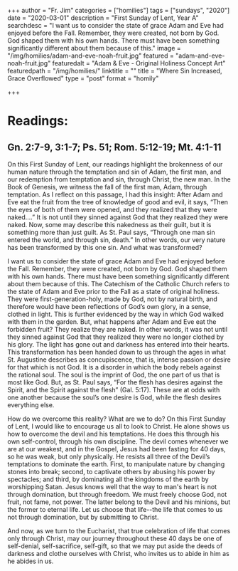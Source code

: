+++
author = "Fr. Jim"
categories = ["homilies"]
tags = ["sundays", "2020"]
date = "2020-03-01"
description = "First Sunday of Lent, Year A"
searchdesc = "I want us to consider the state of grace Adam and Eve had enjoyed before the Fall. Remember, they were created, not born by God. God shaped them with his own hands. There must have been something significantly different about them because of this."
image = "/img/homilies/adam-and-eve-noah-fruit.jpg"
featured = "adam-and-eve-noah-fruit.jpg"
featuredalt = "Adam & Eve - Original Holiness Concept Art"
featuredpath = "/img/homilies/"
linktitle = ""
title = "Where Sin Increased, Grace Overflowed"
type = "post"
format = "homily"

+++

# Readings:
## Gn. 2:7-9, 3:1-7; Ps. 51; Rom. 5:12-19; Mt. 4:1-11

On this First Sunday of Lent, our readings highlight the brokenness of our human nature through the temptation and sin of Adam, the first man, and our redemption from temptation and sin, through Christ, the new man. In the Book of Genesis, we witness the fall of the first man, Adam, through temptation. As I reflect on this passage, I had this insight: After Adam and Eve eat the fruit from the tree of knowledge of good and evil, it says, “Then the eyes of both of them were opened, and they realized that they were naked….” It is not until they sinned against God that they realized they were naked. Now, some may describe this nakedness as their guilt, but it is something more than just guilt. As St. Paul says, “Through one man sin entered the world, and through sin, death.” In other words, our very nature has been transformed by this one sin. And what was transformed?  

I want us to consider the state of grace Adam and Eve had enjoyed before the Fall. Remember, they were created, not born by God. God shaped them with his own hands. There must have been something significantly different about them because of this. The Catechism of the Catholic Church refers to the state of Adam and Eve prior to the Fall as a state of original holiness. They were first-generation-holy, made by God, not by natural birth, and therefore would have been reflections of God’s own glory, in a sense, clothed in light. This is further evidenced by the way in which God walked with them in the garden. But, what happens after Adam and Eve eat the forbidden fruit? They realize they are naked. In other words, it was not until they sinned against God that they realized they were no longer clothed by his glory. The light has gone out and darkness has entered into their hearts. This transformation has been handed down to us through the ages in what St. Augustine describes as concupiscence, that is, intense passion or desire for that which is not God. It is a disorder in which the body rebels against the rational soul. The soul is the imprint of God, the one part of us that is most like God. But, as St. Paul says, “For the flesh has desires against the Spirit, and the Spirit against the flesh” (Gal. 5:17). These are at odds with one another because the soul’s one desire is God, while the flesh desires everything else.  

How do we overcome this reality? What are we to do? On this First Sunday of Lent, I would like to encourage us all to look to Christ. He alone shows us how to overcome the devil and his temptations. He does this through his own self-control, through his own discipline. The devil comes whenever we are at our weakest, and in the Gospel, Jesus had been fasting for 40 days, so he was weak, but only physically. He resists all three of the Devil’s temptations to dominate the earth. First, to manipulate nature by changing stones into break; second, to captivate others by abusing his power by spectacles; and third, by dominating all the kingdoms of the earth by worshipping Satan. Jesus knows well that the way to man's heart is not through domination, but through freedom. We must freely choose God, not fruit, not fame, not power. The latter belong to the Devil and his minions, but the former to eternal life. Let us choose that life--the life that comes to us not through domination, but by submitting to Christ.  

And now, as we turn to the Eucharist, that true celebration of life that comes only through Christ, may our journey throughout these 40 days be one of self-denial, self-sacrifice, self-gift, so that we may put aside the deeds of darkness and clothe ourselves with Christ, who invites us to abide in him as he abides in us.  